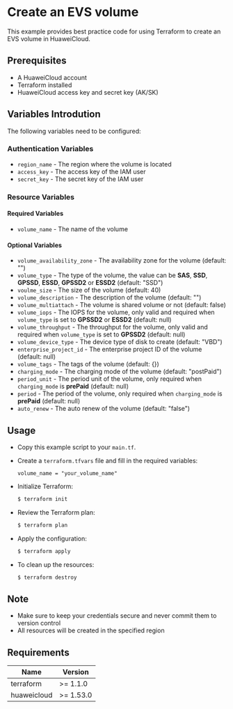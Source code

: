# Create an EVS volume

This example provides best practice code for using Terraform to create an EVS volume in HuaweiCloud.

## Prerequisites

* A HuaweiCloud account
* Terraform installed
* HuaweiCloud access key and secret key (AK/SK)

## Variables Introdution

The following variables need to be configured:

### Authentication Variables

* `region_name` - The region where the volume is located
* `access_key` - The access key of the IAM user
* `secret_key` - The secret key of the IAM user

### Resource Variables

#### Required Variables

* `volume_name` - The name of the volume

#### Optional Variables

* `volume_availability_zone` - The availability zone for the volume (default: "")
* `volume_type` - The type of the volume, the value can be **SAS**, **SSD**, **GPSSD**, **ESSD**, **GPSSD2** or
  **ESSD2** (default: "SSD")
* `voulme_size` - The size of the volume (default: 40)
* `volume_description` - The description of the volume (default: "")
* `volume_multiattach` - The volume is shared volume or not (default: false)
* `volume_iops` - The IOPS for the volume, only valid and required when `volume_type` is set to
  **GPSSD2** or **ESSD2** (default: null)
* `volume_throughput` - The throughput for the volume, only valid and required when `volume_type` is set to
  **GPSSD2** (default: null)
* `volume_device_type` - The device type of disk to create (default: "VBD")
* `enterprise_project_id` - The enterprise project ID of the volume (default: null)
* `volume_tags` - The tags of the volume (default: {})
* `charging_mode` - The charging mode of the volume (default: "postPaid")
* `period_unit` - The period unit of the volume, only required when `charging_mode` is **prePaid** (default: null)
* `period` - The period of the volume, only required when `charging_mode` is **prePaid** (default: null)
* `auto_renew` - The auto renew of the volume (default: "false")

## Usage

* Copy this example script to your `main.tf`.

* Create a `terraform.tfvars` file and fill in the required variables:

  ```hcl
  volume_name = "your_volume_name"
  ```

* Initialize Terraform:

  ```bash
  $ terraform init
  ```

* Review the Terraform plan:

  ```bash
  $ terraform plan
  ```

* Apply the configuration:

  ```bash
  $ terraform apply
  ```

* To clean up the resources:

  ```bash
  $ terraform destroy
  ```

## Note

* Make sure to keep your credentials secure and never commit them to version control
* All resources will be created in the specified region

## Requirements

| Name | Version |
| ---- | ---- |
| terraform | >= 1.1.0 |
| huaweicloud | >= 1.53.0 |
